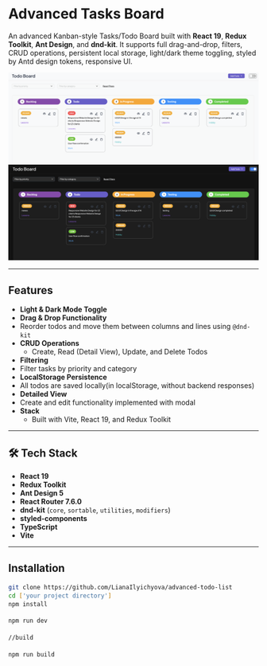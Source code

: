 # Advanced Tasks Board

An advanced Kanban-style Tasks/Todo Board built with **React 19**, **Redux Toolkit**, **Ant Design**, and **dnd-kit**. It supports full drag-and-drop, filters, CRUD operations, persistent local storage, light/dark theme toggling, styled by Antd design tokens, responsive UI.

![Light Mode Screenshot](./screenshots/light-mode.png)
![Dark Mode Screenshot](./screenshots/dark-mode.png)

---

## Features

- **Light & Dark Mode Toggle**
- **Drag & Drop Functionality**
- Reorder todos and move them between columns and lines using `@dnd-kit`
- **CRUD Operations**
  - Create, Read (Detail View), Update, and Delete Todos
- **Filtering**
- Filter tasks by priority and category
- **LocalStorage Persistence**
- All todos are saved locally(in localStorage, without backend responses)
- **Detailed View**
- Create and edit functionality implemented with modal
- **Stack**
  - Built with Vite, React 19, and Redux Toolkit

---

## 🛠️ Tech Stack

- **React 19**
- **Redux Toolkit**
- **Ant Design 5**
- **React Router 7.6.0**
- **dnd-kit** (`core`, `sortable`, `utilities`, `modifiers`)
- **styled-components**
- **TypeScript**
- **Vite**

---

## Installation

```bash
git clone https://github.com/LianaIlyichyova/advanced-todo-list
cd ['your project directory']
npm install

npm run dev

//build

npm run build

```
